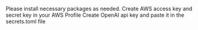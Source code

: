 Please install necessary packages as needed.
Create AWS access key and secret key in your AWS Profile
Create OpenAI api key and paste it in the secrets.toml file

